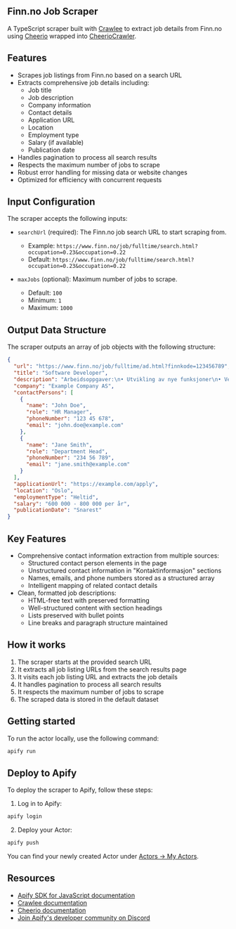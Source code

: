 ## Finn.no Job Scraper

A TypeScript scraper built with [Crawlee](https://crawlee.dev/) to extract job details from Finn.no using [Cheerio](https://cheerio.js.org/) wrapped into [CheerioCrawler](https://crawlee.dev/api/cheerio-crawler/class/CheerioCrawler).

## Features

- Scrapes job listings from Finn.no based on a search URL
- Extracts comprehensive job details including:
  - Job title
  - Job description
  - Company information
  - Contact details
  - Application URL
  - Location
  - Employment type
  - Salary (if available)
  - Publication date
- Handles pagination to process all search results
- Respects the maximum number of jobs to scrape
- Robust error handling for missing data or website changes
- Optimized for efficiency with concurrent requests

## Input Configuration

The scraper accepts the following inputs:

- `searchUrl` (required): The Finn.no job search URL to start scraping from. 
  - Example: `https://www.finn.no/job/fulltime/search.html?occupation=0.23&occupation=0.22`
  - Default: `https://www.finn.no/job/fulltime/search.html?occupation=0.23&occupation=0.22`
  
- `maxJobs` (optional): Maximum number of jobs to scrape.
  - Default: `100`
  - Minimum: `1`
  - Maximum: `1000`

## Output Data Structure

The scraper outputs an array of job objects with the following structure:

```json
{
  "url": "https://www.finn.no/job/fulltime/ad.html?finnkode=123456789",
  "title": "Software Developer",
  "description": "Arbeidsoppgaver:\n• Utvikling av nye funksjoner\n• Vedlikehold av eksisterende systemer\n• Samarbeid med produktteam\n\nKvalifikasjoner:\n• Erfaring med moderne teknologier\n• God problemløsningsevne\n• Teamplayer med gode kommunikasjonsevner",
  "company": "Example Company AS",
  "contactPersons": [
    {
      "name": "John Doe",
      "role": "HR Manager",
      "phoneNumber": "123 45 678",
      "email": "john.doe@example.com"
    },
    {
      "name": "Jane Smith",
      "role": "Department Head",
      "phoneNumber": "234 56 789",
      "email": "jane.smith@example.com"
    }
  ],
  "applicationUrl": "https://example.com/apply",
  "location": "Oslo",
  "employmentType": "Heltid",
  "salary": "600 000 - 800 000 per år",
  "publicationDate": "Snarest"
}
```

## Key Features

- Comprehensive contact information extraction from multiple sources:
  - Structured contact person elements in the page
  - Unstructured contact information in "Kontaktinformasjon" sections
  - Names, emails, and phone numbers stored as a structured array
  - Intelligent mapping of related contact details
- Clean, formatted job descriptions:
  - HTML-free text with preserved formatting
  - Well-structured content with section headings
  - Lists preserved with bullet points
  - Line breaks and paragraph structure maintained

## How it works

1. The scraper starts at the provided search URL
2. It extracts all job listing URLs from the search results page
3. It visits each job listing URL and extracts the job details
4. It handles pagination to process all search results
5. It respects the maximum number of jobs to scrape
6. The scraped data is stored in the default dataset

## Getting started

To run the actor locally, use the following command:

```bash
apify run
```

## Deploy to Apify

To deploy the scraper to Apify, follow these steps:

1. Log in to Apify:
```bash
apify login
```

2. Deploy your Actor:
```bash
apify push
```

You can find your newly created Actor under [Actors -> My Actors](https://console.apify.com/actors?tab=my).

## Resources

- [Apify SDK for JavaScript documentation](https://docs.apify.com/sdk/js)
- [Crawlee documentation](https://crawlee.dev/)
- [Cheerio documentation](https://cheerio.js.org/)
- [Join Apify's developer community on Discord](https://discord.com/invite/jyEM2PRvMU)
